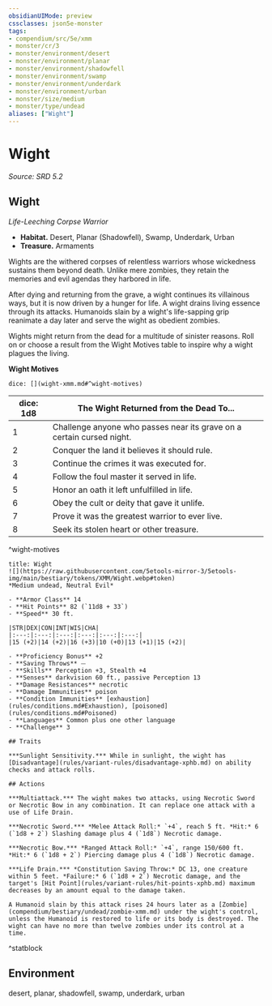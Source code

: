 ```yaml
---
obsidianUIMode: preview
cssclasses: json5e-monster
tags:
- compendium/src/5e/xmm
- monster/cr/3
- monster/environment/desert
- monster/environment/planar
- monster/environment/shadowfell
- monster/environment/swamp
- monster/environment/underdark
- monster/environment/urban
- monster/size/medium
- monster/type/undead
aliases: ["Wight"]
---
```

# Wight
*Source: SRD 5.2*  

## Wight

*Life-Leeching Corpse Warrior*

- **Habitat.** Desert, Planar (Shadowfell), Swamp, Underdark, Urban  
- **Treasure.** Armaments  

Wights are the withered corpses of relentless warriors whose wickedness sustains them beyond death. Unlike mere zombies, they retain the memories and evil agendas they harbored in life.

After dying and returning from the grave, a wight continues its villainous ways, but it is now driven by a hunger for life. A wight drains living essence through its attacks. Humanoids slain by a wight's life-sapping grip reanimate a day later and serve the wight as obedient zombies.

Wights might return from the dead for a multitude of sinister reasons. Roll on or choose a result from the Wight Motives table to inspire why a wight plagues the living.

**Wight Motives**

`dice: [](wight-xmm.md#^wight-motives)`

| dice: 1d8 | The Wight Returned from the Dead To... |
|-----------|----------------------------------------|
| 1 | Challenge anyone who passes near its grave on a certain cursed night. |
| 2 | Conquer the land it believes it should rule. |
| 3 | Continue the crimes it was executed for. |
| 4 | Follow the foul master it served in life. |
| 5 | Honor an oath it left unfulfilled in life. |
| 6 | Obey the cult or deity that gave it unlife. |
| 7 | Prove it was the greatest warrior to ever live. |
| 8 | Seek its stolen heart or other treasure. |
^wight-motives

```ad-statblock
title: Wight
![](https://raw.githubusercontent.com/5etools-mirror-3/5etools-img/main/bestiary/tokens/XMM/Wight.webp#token)
*Medium undead, Neutral Evil*

- **Armor Class** 14
- **Hit Points** 82 (`11d8 + 33`)
- **Speed** 30 ft.

|STR|DEX|CON|INT|WIS|CHA|
|:---:|:---:|:---:|:---:|:---:|:---:|
|15 (+2)|14 (+2)|16 (+3)|10 (+0)|13 (+1)|15 (+2)|

- **Proficiency Bonus** +2
- **Saving Throws** ⏤
- **Skills** Perception +3, Stealth +4
- **Senses** darkvision 60 ft., passive Perception 13
- **Damage Resistances** necrotic
- **Damage Immunities** poison
- **Condition Immunities** [exhaustion](rules/conditions.md#Exhaustion), [poisoned](rules/conditions.md#Poisoned)
- **Languages** Common plus one other language
- **Challenge** 3

## Traits

***Sunlight Sensitivity.*** While in sunlight, the wight has [Disadvantage](rules/variant-rules/disadvantage-xphb.md) on ability checks and attack rolls.

## Actions

***Multiattack.*** The wight makes two attacks, using Necrotic Sword or Necrotic Bow in any combination. It can replace one attack with a use of Life Drain.

***Necrotic Sword.*** *Melee Attack Roll:* `+4`, reach 5 ft. *Hit:* 6 (`1d8 + 2`) Slashing damage plus 4 (`1d8`) Necrotic damage.

***Necrotic Bow.*** *Ranged Attack Roll:* `+4`, range 150/600 ft. *Hit:* 6 (`1d8 + 2`) Piercing damage plus 4 (`1d8`) Necrotic damage.

***Life Drain.*** *Constitution Saving Throw:* DC 13, one creature within 5 feet. *Failure:* 6 (`1d8 + 2`) Necrotic damage, and the target's [Hit Point](rules/variant-rules/hit-points-xphb.md) maximum decreases by an amount equal to the damage taken.

A Humanoid slain by this attack rises 24 hours later as a [Zombie](compendium/bestiary/undead/zombie-xmm.md) under the wight's control, unless the Humanoid is restored to life or its body is destroyed. The wight can have no more than twelve zombies under its control at a time.
```
^statblock

## Environment

desert, planar, shadowfell, swamp, underdark, urban